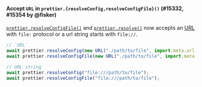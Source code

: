 #### Accept `URL` in `prettier.{resolveConfig,resolveConfigFile}()` (#15332, #15354 by @fisker)

[`prettier.resolveConfigFile()`](https://prettier.io/docs/en/api#prettierresolveconfigfilefileurlorpath) and [`prettier.resolve()`](https://prettier.io/docs/en/api#prettierresolveconfigfileurlorpath--options) now accepts an [URL](https://developer.mozilla.org/en-US/docs/Web/API/URL) with `file:` protocol or a url string starts with `file://`.

```js
// `URL`
await prettier.resolveConfig(new URL("./path/to/file", import.meta.url));
await prettier.resolveConfigFile(new URL("./path/to/file", import.meta.url));

// URL string
await prettier.resolveConfig("file:///path/to/file");
await prettier.resolveConfigFile("file:///path/to/file");
```
